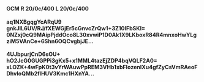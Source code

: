 #### GCM R 20/0c/400 L 20/0c/400
**aq1NXBgqgYcARqU9**<br/>**gnkJIL6UV/RJ/fXEWGjEr5cGnvcZrQw1+3Z10IFbSKI=**<br/>**0NZxj0cQ9MAipPjddOco8L30xvwiP1D0Ak1X9LKboxR84R4mnxoHwYLgziM5VAnCe+6Shn6OQCvgbjJE...**<br/><br/>
**4UJbpurjCnD6sOU+**<br/>**hO2JcG0GUGPPi3gKx5+x1MML4tazEjZDP4bqVQLF2A0=**<br/>**xLOZK+4wFpK0t3vYrWAuwPpREM3VHb1xbFlozenIXu4gfZyCsVmRAeoFDhvloQMb2fIHUV3Kmc1HXnYA...**